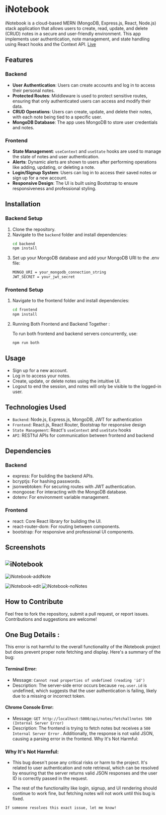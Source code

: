 # iNotebook
iNotebook is a cloud-based MERN (MongoDB, Express.js, React, Node.js) stack application that allows users to create, read, update, and delete (CRUD) notes in a secure and user-friendly environment. This app implements user authentication, note management, and state handling using React hooks and the Context API.    [Live](https://inotebook-deploy.onrender.com/)


## Features

### Backend
- **User Authentication**: Users can create accounts and log in to access their personal notes.
- **Protected Routes**: Middleware is used to protect sensitive routes, ensuring that only authenticated users can access and modify their data.
- **CRUD Operations**: Users can create, update, and delete their notes, with each note being tied to a specific user.
- **MongoDB Database**: The app uses MongoDB to store user credentials and notes.

### Frontend
- **State Management**: `useContext` and `useState` hooks are used to manage the state of notes and user authentication.
- **Alerts**: Dynamic alerts are shown to users after performing operations like adding, updating, or deleting a note.
- **Login/Signup System**: Users can log in to access their saved notes or sign up for a new account.
- **Responsive Design**: The UI is built using Bootstrap to ensure responsiveness and professional styling.

## Installation

### Backend Setup
1. Clone the repository.
2. Navigate to the `backend` folder and     install dependencies:
    ```bash
    cd backend
    npm install
3. Set up your MongoDB database and add your MongoDB URI to the .env file:
    ```bash
    MONGO_URI = your_mongodb_connection_string
    JWT_SECRET = your_jwt_secret

### Frontend Setup
1. Navigate to the frontend folder and install dependencies:
    ```bash
    cd frontend
    npm install
2. Running Both Frontend and Backend Together : 
    
    To run both frontend and backend servers concurrently, use:

    ```bash
    npm run both

## Usage
- Sign up for a new account.
- Log in to access your notes.
- Create, update, or delete notes using the intuitive UI.
- Logout to end the session, and notes will only be visible to the logged-in user.

## Technologies Used
- `Backend`: Node.js, Express.js, MongoDB, JWT for authentication
- `Frontend`: React.js, React Router, Bootstrap for responsive design
- `State Management`: React's `useContext` and `useState` hooks
- `API`: RESTful APIs for communication between frontend and backend

## Dependencies
### Backend
- express: For building the backend APIs.
- bcryptjs: For hashing passwords.
- jsonwebtoken: For securing routes with JWT authentication.
- mongoose: For interacting with the MongoDB database.
- dotenv: For environment variable management.
### Frontend
- react: Core React library for building the UI.
- react-router-dom: For routing between components.
- bootstrap: For responsive and professional UI components.

## Screenshots
![iNotebook](https://github.com/user-attachments/assets/c870f3e2-23a3-4fbe-98c4-c200c6d9b1ab)
-
![iNotebook-addNote](https://github.com/user-attachments/assets/08484a97-8b2f-4375-8937-6399f238a1bf)

![iNotebook-edit](https://github.com/user-attachments/assets/e3263444-0074-41b0-8fd7-7355026953dc)
![iNotebook-noNotes](https://github.com/user-attachments/assets/25bdc0cb-cb01-4f80-bfd5-3826ecb547ce)

## How to Contribute
Feel free to fork the repository, submit a pull request, or report issues. Contributions and suggestions are welcome!
##  One Bug Details :

This error is not harmful to the overall functionality of the iNotebook project but does prevent proper note fetching and display. Here's a summary of the bug:

#### Terminal Error:

- Message: `Cannot read properties of undefined (reading 'id')`
- Description: The server-side error occurs because `req.user.id` is undefined, which suggests that the user authentication is failing, likely due to a missing or incorrect token.

#### Chrome Console Error:

- Message: `GET http://localhost:5000/api/notes/fetchallnotes 500 (Internal Server Error)`
- Description: The frontend is trying to fetch notes but receives a `500 Internal Server Error` . Additionally, the response is not valid JSON, causing a parsing error in the frontend.
Why It's Not Harmful:

### Why It's Not Harmful:
- This bug doesn't pose any critical risks or harm to the project. It's related to user authentication and note retrieval, which can be resolved by ensuring that the server returns valid JSON responses and the user ID is correctly passed in the request.

- The rest of the functionality like login, signup, and UI rendering should continue to work fine, but fetching notes will not work until this bug is fixed.

`If someone resolves this exact issue, let me know!`
